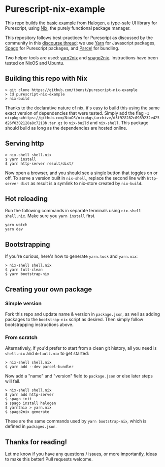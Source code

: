 # Purescript-nix-example
This repo builds the [basic example](https://github.com/slamdata/purescript-halogen/tree/master/examples/basic) from [Halogen](https://github.com/slamdata/purescript-halogen), a type-safe UI library for Purescript, using [Nix](https://nixos.org/nix/), the purely functional package manager.

This repository follows best-practices for Purescript as discussed by the community in this [discourse thread](https://discourse.purescript.org/t/recommended-tooling-for-purescript-applications-in-2019/948): we use [Yarn](https://yarnpkg.com/lang/en/) for Javascript packages, [Spago](https://github.com/spacchetti/spago) for Purescript packages, and [Parcel](https://parceljs.org/) for bundling.

 Two helper tools are used: [yarn2nix](https://github.com/moretea/yarn2nix) and [spago2nix](https://github.com/justinwoo/spago2nix). Instructions have been tested on NixOS and Ubuntu.

## Building this repo with Nix
```
> git clone https://github.com/tbenst/purescript-nix-example
> cd purescript-nix-example
> nix-build
```
Thanks to the declarative nature of nix, it's easy to build this using the same exact version of dependencies that were tested. Simply add the flag `-I nixpkgs=https://github.com/NixOS/nixpkgs/archive/d3f928282c0989232e425d26f0302120a8c7218b.tar.gz` to `nix-build` and `nix-shell`. This package should build as long as the dependencies are hosted online.

## Serving http
```
> nix-shell shell.nix
$ yarn install
$ yarn http-server result/dist/
```
Now open a browser, and you should see a single button that toggles on or off.
To serve a version built in `nix-shell`, replace the second line with `http-server dist` as result is a symlink to nix-store created by `nix-build`.

## Hot reloading
Run the following commands in separate terminals using `nix-shell shell.nix`.
Make sure you `yarn install` first.
```
yarn watch
yarn dev
```

## Bootstrapping
If you're curious, here's how to generate `yarn.lock` and `yarn.nix`:
```
> nix-shell shell.nix
$ yarn full-clean
$ yarn bootstrap-nix
```

## Creating your own package

### Simple version
Fork this repo and update name & version in `package.json`, as well as adding
packages to the `bootstrap-nix` script as desired. Then simply follow
bootstrapping instructions above.

### From scratch
Alternatively, if you'd prefer to start
from a clean git history, all you need is `shell.nix` and `default.nix` to get started:
```
> nix-shell shell.nix
$ yarn add --dev parcel-bundler
```
Now add a "name" and "version" field to `package.json` or else later steps will fail.

```
> nix-shell shell.nix
$ yarn add http-server
$ spago init
$ spago install halogen
$ yarn2nix > yarn.nix
$ spago2nix generate
```

These are the same commands used by `yarn bootstrap-nix`, which is defined in `packages.json`.

## Thanks for reading!
Let me know if you have any questions / issues, or more importantly, ideas to
make this better! Pull requests welcome.
